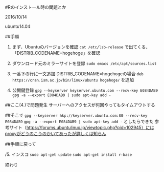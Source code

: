 #Rのインストール時の問題とか

2016/10/14

ubuntu14.04

##手順
1. まず、Ubuntuのバージョンを確認
`cat /etc/lsb-release`
で出てくる、「DISTRIB_CODENAME=hogehoge」を確認

2. ダウンロード元のミラーサイトを登録
`sudo emacs /etc/apt/sources.list`

3. 一番下の行に一文追加
DISTRIB_CODENAME=hogehogeの場合
`deb https://cran.ism.ac.jp/bin/linux/ubuntu hogehoge/`
を追加

4. 公開鍵登録
`gpg --keyserver keyserver.ubuntu.com --recv-key E084DAB9`
`gpg -a --export E084DAB9 | sudo apt-key add -`

##ここ(4.)で問題発生
サーバーへのアクセスが何回やってもタイムアウトする

##そこで
 `gpg --keyserver hkp://keyserver.ubuntu.com:80 --recv-key E084DAB9`
 `gpg -a --export E084DAB9 | sudo apt-key add -`
 としたらできた
 参考サイト（https://forums.ubuntulinux.jp/viewtopic.php?pid=102945）にはproxyがどうのこうのかいてあったが詳しくは知らん
 
 ##手順に戻って
 
 /5. インスコ
`sudo apt-get update`
`sudo apt-get install r-base`

終わり
